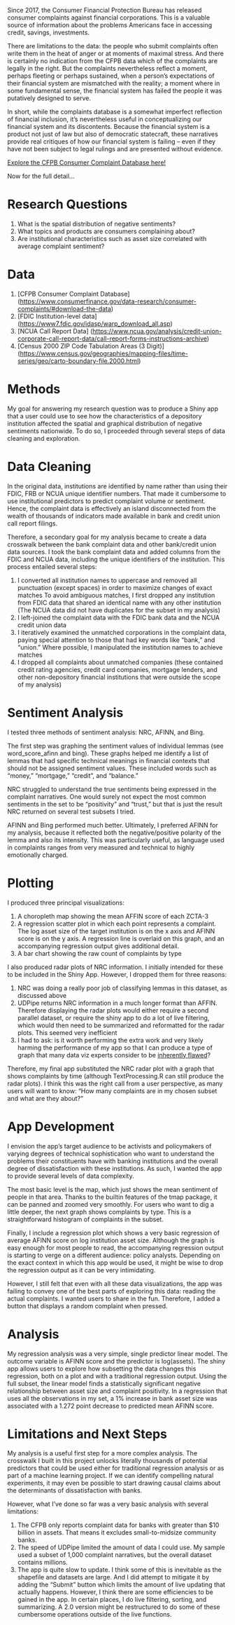 Since 2017, the Consumer Financial Protection Bureau has released consumer complaints against financial corporations. This is a valuable source of information about the problems Americans face in accessing credit, savings, investments.

There are limitations to the data: the people who submit complaints often write them in the heat of anger or at moments of maximal stress. And there is certainly no indication from the CFPB data which of the complaints are legally in the right. But the complaints nevertheless reflect a moment, perhaps fleeting or perhaps sustained, when a person’s expectations of their financial system are mismatched with the reality; a moment where in some fundamental sense, the financial system has failed the people it was putatively designed to serve.

In short, while the complaints database is a somewhat imperfect reflection of financial inclusion, it’s nevertheless useful in conceptualizing our financial system and its discontents. Because the financial system is a product not just of law but also of democratic statecraft, these narratives provide real critiques of how our financial system is failing – even if they have not been subject to legal rulings and are presented without evidence.

[Explore the CFPB Consumer Complaint Database here!](https://jcinterrante.shinyapps.io/CFPBComplaintExplorer/)

Now for the full detail…

# Research Questions
1. What is the spatial distribution of negative sentiments?
2. What topics and products are consumers complaining about?
3. Are institutional characteristics such as asset size correlated with average complaint sentiment?

# Data
1. [CFPB Consumer Complaint Database] (https://www.consumerfinance.gov/data-research/consumer-complaints/#download-the-data)
2. [FDIC Institution-level data] (https://www7.fdic.gov/idasp/warp_download_all.asp)
3. [NCUA Call Report Data] (https://www.ncua.gov/analysis/credit-union-corporate-call-report-data/call-report-forms-instructions-archive)
4. [Census 2000 ZIP Code Tabulation Areas (3 Digit)] (https://www.census.gov/geographies/mapping-files/time-series/geo/carto-boundary-file.2000.html)

# Methods
My goal for answering my research question was to produce a Shiny app that a user could use to see how the characteristics of a depository institution affected the spatial and graphical distribution of negative sentiments nationwide. To do so, I proceeded through several steps of data cleaning and exploration.

# Data Cleaning
In the original data, institutions are identified by name rather than using their FDIC, FRB or NCUA unique identifier numbers. That made it cumbersome to use institutional predictors to predict complaint volume or sentiment. Hence, the complaint data is effectively an island disconnected from the wealth of thousands of indicators made available in bank and credit union call report filings.

Therefore, a secondary goal for my analysis became to create a data crosswalk between the bank complaint data and other bank/credit union data sources. I took the bank complaint data and added columns from the FDIC and NCUA data, including the unique identifiers of the institution. This process entailed several steps:

1. I converted all institution names to uppercase and removed all punctuation (except spaces) in order to maximize changes of exact matches
To avoid ambiguous matches, I first dropped any institution from FDIC data that shared an identical name with any other institution (The NCUA data did not have duplicates for the subset in my analysis)
2. I left-joined the complaint data with the FDIC bank data and the NCUA credit union data
3. I iteratively examined the unmatched corporations in the complaint data, paying special attention to those that had key words like “bank,” and “union.” Where possible, I manipulated the institution names to achieve matches
4. I dropped all complaints about unmatched companies (these contained credit rating agencies, credit card companies, mortgage lenders, and other non-depository financial institutions that were outside the scope of my analysis)

# Sentiment Analysis
I tested three methods of sentiment analysis: NRC, AFINN, and Bing.

The first step was graphing the sentiment values of individual lemmas (see word_score_afinn and bing). These graphs helped me identify a list of lemmas that had specific technical meanings in financial contexts that should not be assigned sentiment values. These included words such as “money,” “mortgage,” “credit”, and “balance.”

NRC struggled to understand the true sentiments being expressed in the complaint narratives. One would surely not expect the most common sentiments in the set to be “positivity” and “trust,” but that is just the result NRC returned on several test subsets I tried.

AFINN and Bing performed much better. Ultimately, I preferred AFINN for my analysis, because it reflected both the negative/positive polarity of the lemma and also its intensity. This was particularly useful, as language used in complaints ranges from very measured and technical to highly emotionally charged.

# Plotting
I produced three principal visualizations:

1. A choropleth map showing the mean AFFIN score of each ZCTA-3
2. A regression scatter plot in which each point represents a complaint. The log asset size of the target institution is on the x axis and AFINN score is on the y axis. A regression line is overlaid on this graph, and an accompanying regression output gives additional detail.
3. A bar chart showing the raw count of complaints by type

I also produced radar plots of NRC information. I initially intended for these to be included in the Shiny App. However, I dropped them for three reasons:

1. NRC was doing a really poor job of classifying lemmas in this dataset, as discussed above
2. UDPipe returns NRC information in a much longer format than AFFIN. Therefore displaying the radar plots would either require a second parallel dataset, or require the shiny app to do a lot of live filtering, which would then need to be summarized and reformatted for the radar plots. This seemed very inefficient
3. I had to ask: is it worth performing the extra work and very likely harming the performance of my app so that I can produce a type of graph that many data viz experts consider to be [inherently flawed](https://www.darkhorseanalytics.com/blog/radar-more-evil-than-pie)?

Therefore, my final app substituted the NRC radar plot with a graph that shows complaints by time (although TextProcessing.R can still produce the radar plots). I think this was the right call from a user perspective, as many users will want to know: “How many complaints are in my chosen subset and what are they about?”

# App Development
I envision the app’s target audience to be activists and policymakers of varying degrees of technical sophistication who want to understand the problems their constituents have with banking institutions and the overall degree of dissatisfaction with these institutions. As such, I wanted the app to provide several levels of data complexity.

The most basic level is the map, which just shows the mean sentiment of people in that area. Thanks to the builtin features of the tmap package, it can be panned and zoomed very smoothly. For users who want to dig a little deeper, the next graph shows complaints by type. This is a straightforward histogram of complaints in the subset.

Finally, I include a regression plot which shows a very basic regression of average AFINN score on log institution asset size. Although the graph is easy enough for most people to read, the accompanying regression output is starting to verge on a different audience: policy analysts. Depending on the exact context in which this app would be used, it might be wise to drop the regression output as it can be very intimidating.

However, I still felt that even with all these data visualizations, the app was failing to convey one of the best parts of exploring this data: reading the actual complaints. I wanted users to share in the fun. Therefore, I added a button that displays a random complaint when pressed.

# Analysis
My regression analysis was a very simple, single predictor linear model. The outcome variable is AFINN score and the predictor is log(assets). The shiny app allows users to explore how subsetting the data changes this regression, both on a plot and with a traditional regression output. Using the full subset, the linear model finds a statistically significant negative relationship between asset size and complaint positivity. In a regression that uses all the observations in my set, a 1% increase in bank asset size was associated with a 1.272 point decrease to predicted mean AFINN score.

# Limitations and Next Steps
My analysis is a useful first step for a more complex analysis. The crosswalk I built in this project unlocks literally thousands of potential predictors that could be used either for traditional regression analysis or as part of a machine learning project. If we can identify compelling natural experiments, it may even be possible to start drawing causal claims about the determinants of dissatisfaction with banks.

However, what I’ve done so far was a very basic analysis with several limitations:

1. The CFPB only reports complaint data for banks with greater than $10 billion in assets. That means it excludes small-to-midsize community banks.
2. The speed of UDPipe limited the amount of data I could use. My sample used a subset of 1,000 complaint narratives, but the overall dataset contains millions.
3. The app is quite slow to update. I think some of this is inevitable as the shapefile and datasets are large. And I did attempt to mitigate it by adding the “Submit” button which limits the amount of live updating that actually happens. However, I think there are some efficiencies to be gained in the app. In certain places, I do live filtering, sorting, and summarizing. A 2.0 version might be restructured to do some of these cumbersome operations outside of the live functions.